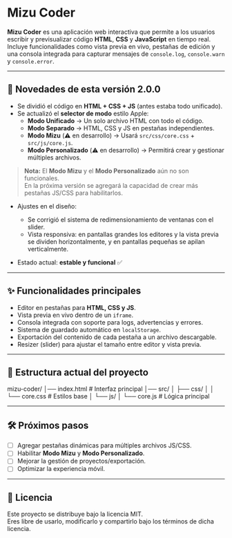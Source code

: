 # Mizu Coder

**Mizu Coder** es una aplicación web interactiva que permite a los usuarios escribir y previsualizar código **HTML**, **CSS** y **JavaScript** en tiempo real.  
Incluye funcionalidades como vista previa en vivo, pestañas de edición y una consola integrada para capturar mensajes de `console.log`, `console.warn` y `console.error`.

---

## 🚀 Novedades de esta versión 2.0.0

- Se dividió el código en **HTML + CSS + JS** (antes estaba todo unificado).  
- Se actualizó el **selector de modo** estilo Apple:
  - **Modo Unificado** → Un solo archivo HTML con todo el código.  
  - **Modo Separado** → HTML, CSS y JS en pestañas independientes.  
  - **Modo Mizu** (⚠️ en desarrollo) → Usará `src/css/core.css` + `src/js/core.js`.  
  - **Modo Personalizado** (⚠️ en desarrollo) → Permitirá crear y gestionar múltiples archivos.  

> **Nota:** El **Modo Mizu** y el **Modo Personalizado** aún no son funcionales.  
En la próxima versión se agregará la capacidad de crear más pestañas JS/CSS para habilitarlos.

- Ajustes en el diseño:  
  - Se corrigió el sistema de redimensionamiento de ventanas con el slider.  
  - Vista responsiva: en pantallas grandes los editores y la vista previa se dividen horizontalmente, y en pantallas pequeñas se apilan verticalmente.  

- Estado actual: **estable y funcional** ✅

---

## ✨ Funcionalidades principales

- Editor en pestañas para **HTML, CSS y JS**.  
- Vista previa en vivo dentro de un `iframe`.  
- Consola integrada con soporte para logs, advertencias y errores.  
- Sistema de guardado automático en `localStorage`.  
- Exportación del contenido de cada pestaña a un archivo descargable.  
- Resizer (slider) para ajustar el tamaño entre editor y vista previa.

---

## 📂 Estructura actual del proyecto


mizu-coder/
│── index.html # Interfaz principal
│── src/
│ ├── css/
│ │ └── core.css # Estilos base
│ └── js/
│ └── core.js # Lógica principal


---

## 🛠️ Próximos pasos

- [ ] Agregar pestañas dinámicas para múltiples archivos JS/CSS.  
- [ ] Habilitar **Modo Mizu** y **Modo Personalizado**.  
- [ ] Mejorar la gestión de proyectos/exportación.  
- [ ] Optimizar la experiencia móvil.  

---

## 📜 Licencia

Este proyecto se distribuye bajo la licencia MIT.  
Eres libre de usarlo, modificarlo y compartirlo bajo los términos de dicha licencia.
